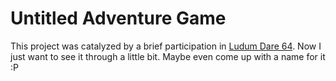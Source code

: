 # Untitled Adventure Game

This project was catalyzed by a brief participation in [Ludum Dare 64][1].
Now I just want to see it through a little bit. Maybe even come up with
a name for it :P

[1]: http://ldjam.com/
